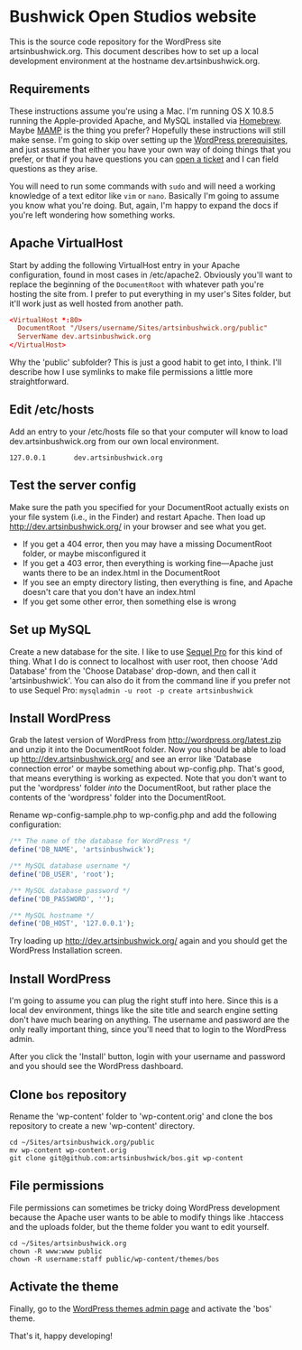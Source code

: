 Bushwick Open Studios website
===

This is the source code repository for the WordPress site artsinbushwick.org. This document describes how to set up a local development environment at the hostname dev.artsinbushwick.org.

Requirements
---

These instructions assume you're using a Mac. I'm running OS X 10.8.5 running the Apple-provided Apache, and MySQL installed via [Homebrew](http://brew.sh/). Maybe [MAMP](http://www.mamp.info/) is the thing you prefer? Hopefully these instructions will still make sense. I'm going to skip over setting up the [WordPress prerequisites](http://wordpress.org/about/requirements/), and just assume that either you have your own way of doing things that you prefer, or that if you have questions you can [open a ticket](https://github.com/artsinbushwick/bos/issues/new) and I can field questions as they arise.

You will need to run some commands with `sudo` and will need a working knowledge of a text editor like `vim` or `nano`. Basically I'm going to assume you know what you're doing. But, again, I'm happy to expand the docs if you're left wondering how something works.

Apache VirtualHost
---

Start by adding the following VirtualHost entry in your Apache configuration, found in most cases in /etc/apache2. Obviously you'll want to replace the beginning of the `DocumentRoot` with whatever path you're hosting the site from. I prefer to put everything in my user's Sites folder, but it'll work just as well hosted from another path.

```conf
<VirtualHost *:80>
  DocumentRoot "/Users/username/Sites/artsinbushwick.org/public"
  ServerName dev.artsinbushwick.org
</VirtualHost>
```

Why the 'public' subfolder? This is just a good habit to get into, I think. I'll describe how I use symlinks  to make file permissions a little more straightforward.

Edit /etc/hosts
---

Add an entry to your /etc/hosts file so that your computer will know to load dev.artsinbushwick.org from our own local environment.

```hosts
127.0.0.1       dev.artsinbushwick.org
```

Test the server config
---

Make sure the path you specified for your DocumentRoot actually exists on your file system (i.e., in the Finder) and restart Apache. Then load up http://dev.artsinbushwick.org/ in your browser and see what you get.

* If you get a 404 error, then you may have a missing DocumentRoot folder, or maybe misconfigured it
* If you get a 403 error, then everything is working fine—Apache just wants there to be an index.html in the DocumentRoot
* If you see an empty directory listing, then everything is fine, and Apache doesn't care that you don't have an index.html
* If you get some other error, then something else is wrong

Set up MySQL
---

Create a new database for the site. I like to use [Sequel Pro](http://www.sequelpro.com/) for this kind of thing. What I do is connect to localhost with user root, then choose 'Add Database' from the 'Choose Database' drop-down, and then call it 'artsinbushwick'. You can also do it from the command line if you prefer not to use Sequel Pro: `mysqladmin -u root -p create artsinbushwick`

Install WordPress
---

Grab the latest version of WordPress from http://wordpress.org/latest.zip and unzip it into the DocumentRoot folder. Now you should be able to load up http://dev.artsinbushwick.org/ and see an error like 'Database connection error' or maybe something about wp-config.php. That's good, that means everything is working as expected. Note that you don't want to put the 'wordpress' folder *into* the DocumentRoot, but rather place the contents of the 'wordpress' folder into the DocumentRoot.

Rename wp-config-sample.php to wp-config.php and add the following configuration:

```php
/** The name of the database for WordPress */
define('DB_NAME', 'artsinbushwick');

/** MySQL database username */
define('DB_USER', 'root');

/** MySQL database password */
define('DB_PASSWORD', '');

/** MySQL hostname */
define('DB_HOST', '127.0.0.1');
```

Try loading up http://dev.artsinbushwick.org/ again and you should get the WordPress Installation screen.

Install WordPress
---

I'm going to assume you can plug the right stuff into here. Since this is a local dev environment, things like the site title and search engine setting don't have much bearing on anything. The username and password are the only really important thing, since you'll need that to login to the WordPress admin.

After you click the 'Install' button, login with your username and password and you should see the WordPress dashboard.

Clone `bos` repository
---

Rename the 'wp-content' folder to 'wp-content.orig' and clone the bos repository to create a new 'wp-content' directory.

```
cd ~/Sites/artsinbushwick.org/public
mv wp-content wp-content.orig
git clone git@github.com:artsinbushwick/bos.git wp-content
```

File permissions
---

File permissions can sometimes be tricky doing WordPress development because the Apache user wants to be able to modify things like .htaccess and the uploads folder, but the theme folder you want to edit yourself.

```
cd ~/Sites/artsinbushwick.org
chown -R www:www public
chown -R username:staff public/wp-content/themes/bos
```

Activate the theme
---

Finally, go to the [WordPress themes admin page](http://dev.artsinbushwick.org/wp-admin/themes.php) and activate the 'bos' theme.

That's it, happy developing!
